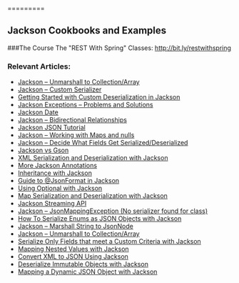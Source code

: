 =========

## Jackson Cookbooks and Examples

###The Course
The "REST With Spring" Classes: http://bit.ly/restwithspring

### Relevant Articles: 
- [Jackson – Unmarshall to Collection/Array](http://www.baeldung.com/jackson-collection-array)
- [Jackson – Custom Serializer](http://www.baeldung.com/jackson-custom-serialization)
- [Getting Started with Custom Deserialization in Jackson](http://www.baeldung.com/jackson-deserialization)
- [Jackson Exceptions – Problems and Solutions](http://www.baeldung.com/jackson-exception)
- [Jackson Date](http://www.baeldung.com/jackson-serialize-dates)
- [Jackson – Bidirectional Relationships](http://www.baeldung.com/jackson-bidirectional-relationships-and-infinite-recursion)
- [Jackson JSON Tutorial](http://www.baeldung.com/jackson)
- [Jackson – Working with Maps and nulls](http://www.baeldung.com/jackson-map-null-values-or-null-key)
- [Jackson – Decide What Fields Get Serialized/Deserialized](http://www.baeldung.com/jackson-field-serializable-deserializable-or-not)
- [Jackson vs Gson](http://www.baeldung.com/jackson-vs-gson)
- [XML Serialization and Deserialization with Jackson](http://www.baeldung.com/jackson-xml-serialization-and-deserialization)
- [More Jackson Annotations](http://www.baeldung.com/jackson-advanced-annotations)
- [Inheritance with Jackson](http://www.baeldung.com/jackson-inheritance)
- [Guide to @JsonFormat in Jackson](http://www.baeldung.com/jackson-jsonformat)
- [Using Optional with Jackson](http://www.baeldung.com/jackson-optional)
- [Map Serialization and Deserialization with Jackson](http://www.baeldung.com/jackson-map)
- [Jackson Streaming API](http://www.baeldung.com/jackson-streaming-api)
- [Jackson – JsonMappingException (No serializer found for class)](http://www.baeldung.com/jackson-jsonmappingexception)
- [How To Serialize Enums as JSON Objects with Jackson](http://www.baeldung.com/jackson-serialize-enums)
- [Jackson – Marshall String to JsonNode](http://www.baeldung.com/jackson-json-to-jsonnode)
- [Jackson – Unmarshall to Collection/Array](http://www.baeldung.com/jackson-collection-array)
- [Serialize Only Fields that meet a Custom Criteria with Jackson](http://www.baeldung.com/jackson-serialize-field-custom-criteria)
- [Mapping Nested Values with Jackson](http://www.baeldung.com/jackson-nested-values)
- [Convert XML to JSON Using Jackson](https://www.baeldung.com/jackson-convert-xml-json)
- [Deserialize Immutable Objects with Jackson](https://www.baeldung.com/jackson-deserialize-immutable-objects)
- [Mapping a Dynamic JSON Object with Jackson](https://www.baeldung.com/jackson-mapping-dynamic-object)

